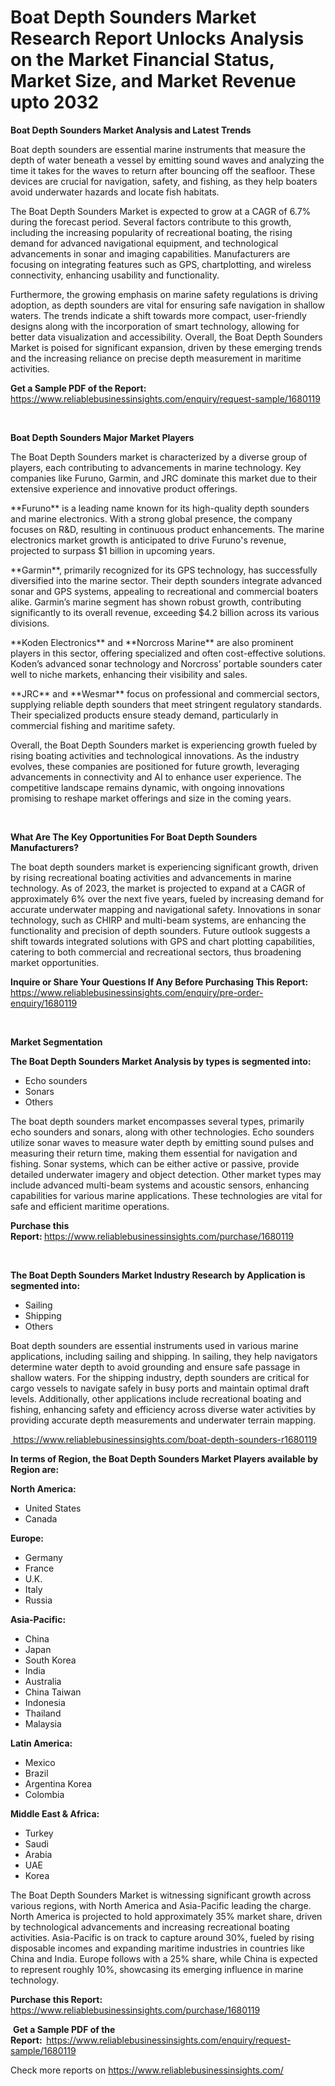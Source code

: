 <p><h1>Boat Depth Sounders Market Research Report Unlocks Analysis on the Market Financial Status, Market Size, and Market Revenue upto 2032</h1></p><p><strong>Boat Depth Sounders Market Analysis and Latest Trends</strong></p>
<p><p>Boat depth sounders are essential marine instruments that measure the depth of water beneath a vessel by emitting sound waves and analyzing the time it takes for the waves to return after bouncing off the seafloor. These devices are crucial for navigation, safety, and fishing, as they help boaters avoid underwater hazards and locate fish habitats.</p><p>The Boat Depth Sounders Market is expected to grow at a CAGR of 6.7% during the forecast period. Several factors contribute to this growth, including the increasing popularity of recreational boating, the rising demand for advanced navigational equipment, and technological advancements in sonar and imaging capabilities. Manufacturers are focusing on integrating features such as GPS, chartplotting, and wireless connectivity, enhancing usability and functionality.</p><p>Furthermore, the growing emphasis on marine safety regulations is driving adoption, as depth sounders are vital for ensuring safe navigation in shallow waters. The trends indicate a shift towards more compact, user-friendly designs along with the incorporation of smart technology, allowing for better data visualization and accessibility. Overall, the Boat Depth Sounders Market is poised for significant expansion, driven by these emerging trends and the increasing reliance on precise depth measurement in maritime activities.</p></p>
<p><strong>Get a Sample PDF of the Report:&nbsp;</strong> <a href="https://www.reliablebusinessinsights.com/enquiry/request-sample/1680119?utm_campaign=904&utm_medium=2&utm_source=Github&utm_content=ia&utm_term=25032025&utm_id=boat-depth-sounders">https://www.reliablebusinessinsights.com/enquiry/request-sample/1680119</a></p>
<p>&nbsp;</p>
<p><strong>Boat Depth Sounders Major Market Players</strong></p>
<p><p>The Boat Depth Sounders market is characterized by a diverse group of players, each contributing to advancements in marine technology. Key companies like Furuno, Garmin, and JRC dominate this market due to their extensive experience and innovative product offerings. </p><p>**Furuno** is a leading name known for its high-quality depth sounders and marine electronics. With a strong global presence, the company focuses on R&D, resulting in continuous product enhancements. The marine electronics market growth is anticipated to drive Furuno's revenue, projected to surpass $1 billion in upcoming years.</p><p>**Garmin**, primarily recognized for its GPS technology, has successfully diversified into the marine sector. Their depth sounders integrate advanced sonar and GPS systems, appealing to recreational and commercial boaters alike. Garmin’s marine segment has shown robust growth, contributing significantly to its overall revenue, exceeding $4.2 billion across its various divisions.</p><p>**Koden Electronics** and **Norcross Marine** are also prominent players in this sector, offering specialized and often cost-effective solutions. Koden’s advanced sonar technology and Norcross’ portable sounders cater well to niche markets, enhancing their visibility and sales.</p><p>**JRC** and **Wesmar** focus on professional and commercial sectors, supplying reliable depth sounders that meet stringent regulatory standards. Their specialized products ensure steady demand, particularly in commercial fishing and maritime safety.</p><p>Overall, the Boat Depth Sounders market is experiencing growth fueled by rising boating activities and technological innovations. As the industry evolves, these companies are positioned for future growth, leveraging advancements in connectivity and AI to enhance user experience. The competitive landscape remains dynamic, with ongoing innovations promising to reshape market offerings and size in the coming years.</p></p>
<p>&nbsp;</p>
<p><strong>What Are The Key Opportunities For Boat Depth Sounders Manufacturers?</strong></p>
<p><p>The boat depth sounders market is experiencing significant growth, driven by rising recreational boating activities and advancements in marine technology. As of 2023, the market is projected to expand at a CAGR of approximately 6% over the next five years, fueled by increasing demand for accurate underwater mapping and navigational safety. Innovations in sonar technology, such as CHIRP and multi-beam systems, are enhancing the functionality and precision of depth sounders. Future outlook suggests a shift towards integrated solutions with GPS and chart plotting capabilities, catering to both commercial and recreational sectors, thus broadening market opportunities.</p></p>
<p><strong>Inquire or Share Your Questions If Any Before Purchasing This Report:</strong> <a href="https://www.reliablebusinessinsights.com/enquiry/pre-order-enquiry/1680119?utm_campaign=904&utm_medium=2&utm_source=Github&utm_content=ia&utm_term=25032025&utm_id=boat-depth-sounders">https://www.reliablebusinessinsights.com/enquiry/pre-order-enquiry/1680119</a></p>
<p>&nbsp;</p>
<p><strong>Market Segmentation</strong></p>
<p><strong>The Boat Depth Sounders Market Analysis by types is segmented into:</strong></p>
<p><ul><li>Echo sounders</li><li>Sonars</li><li>Others</li></ul></p>
<p><p>The boat depth sounders market encompasses several types, primarily echo sounders and sonars, along with other technologies. Echo sounders utilize sonar waves to measure water depth by emitting sound pulses and measuring their return time, making them essential for navigation and fishing. Sonar systems, which can be either active or passive, provide detailed underwater imagery and object detection. Other market types may include advanced multi-beam systems and acoustic sensors, enhancing capabilities for various marine applications. These technologies are vital for safe and efficient maritime operations.</p></p>
<p><strong>Purchase this Report:&nbsp;</strong><a href="https://www.reliablebusinessinsights.com/purchase/1680119?utm_campaign=904&utm_medium=2&utm_source=Github&utm_content=ia&utm_term=25032025&utm_id=boat-depth-sounders">https://www.reliablebusinessinsights.com/purchase/1680119</a></p>
<p>&nbsp;</p>
<p><strong>The Boat Depth Sounders Market Industry Research by Application is segmented into:</strong></p>
<p><ul><li>Sailing</li><li>Shipping</li><li>Others</li></ul></p>
<p><p>Boat depth sounders are essential instruments used in various marine applications, including sailing and shipping. In sailing, they help navigators determine water depth to avoid grounding and ensure safe passage in shallow waters. For the shipping industry, depth sounders are critical for cargo vessels to navigate safely in busy ports and maintain optimal draft levels. Additionally, other applications include recreational boating and fishing, enhancing safety and efficiency across diverse water activities by providing accurate depth measurements and underwater terrain mapping.</p></p>
<p><a href="https://www.reliablebusinessinsights.com/boat-depth-sounders-r1680119?utm_campaign=904&utm_medium=2&utm_source=Github&utm_content=ia&utm_term=25032025&utm_id=boat-depth-sounders">&nbsp;https://www.reliablebusinessinsights.com/boat-depth-sounders-r1680119</a></p>
<p><strong>In terms of Region, the Boat Depth Sounders Market Players available by Region are:</strong></p>
<p>
    <p> <strong> North America: </strong>
        <ul>
            <li>United States</li>
            <li>Canada</li>
        </ul>
        </p> 
    <p> <strong> Europe: </strong>
        <ul>
            <li>Germany</li>
            <li>France</li>
            <li>U.K.</li>
            <li>Italy</li>
            <li>Russia</li>
        </ul>
        </p> 
    <p> <strong> Asia-Pacific: </strong>
        <ul>
            <li>China</li>
            <li>Japan</li>
            <li>South Korea</li>
            <li>India</li>
            <li>Australia</li>
            <li>China Taiwan</li>
            <li>Indonesia</li>
            <li>Thailand</li>
            <li>Malaysia</li>
        </ul>
        </p> 
    <p> <strong> Latin America: </strong>
        <ul>
            <li>Mexico</li>
            <li>Brazil</li>
            <li>Argentina Korea</li>
            <li>Colombia</li>
        </ul>
        </p> 
    <p> <strong> Middle East & Africa: </strong>
        <ul>
            <li>Turkey</li>
            <li>Saudi</li>
            <li>Arabia</li>
            <li>UAE</li>
            <li>Korea</li>
        </ul>
    </p>
    </p>
<p><p>The Boat Depth Sounders Market is witnessing significant growth across various regions, with North America and Asia-Pacific leading the charge. North America is projected to hold approximately 35% market share, driven by technological advancements and increasing recreational boating activities. Asia-Pacific is on track to capture around 30%, fueled by rising disposable incomes and expanding maritime industries in countries like China and India. Europe follows with a 25% share, while China is expected to represent roughly 10%, showcasing its emerging influence in marine technology.</p></p>
<p><strong>Purchase this Report: </strong><a href="https://www.reliablebusinessinsights.com/purchase/1680119?utm_campaign=904&utm_medium=2&utm_source=Github&utm_content=ia&utm_term=25032025&utm_id=boat-depth-sounders">https://www.reliablebusinessinsights.com/purchase/1680119</a></p>
<p>&nbsp;<strong>Get a Sample PDF of the Report:&nbsp;&nbsp;</strong><a href="https://www.reliablebusinessinsights.com/enquiry/request-sample/1680119?utm_campaign=904&utm_medium=2&utm_source=Github&utm_content=ia&utm_term=25032025&utm_id=boat-depth-sounders">https://www.reliablebusinessinsights.com/enquiry/request-sample/1680119</a></p>
<p><strong></strong></p>
<p>Check more reports on <a href="https://www.reliablebusinessinsights.com/?utm_campaign=904&utm_medium=2&utm_source=Github&utm_content=ia&utm_term=25032025&utm_id=boat-depth-sounders">https://www.reliablebusinessinsights.com/</a></p>